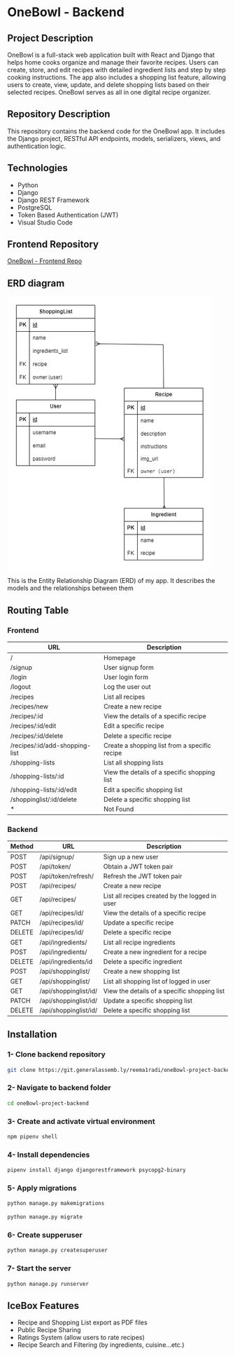 # OneBowl - Backend
## Project Description
OneBowl is a full-stack web application built with React and Django that helps home cooks organize and manage their favorite recipes. Users can create, store, and edit recipes with detailed ingredient lists and step by step cooking instructions. The app also includes a shopping list feature, allowing users to create, view, update, and delete shopping lists based on their selected recipes. OneBowl serves as all in one digital recipe organizer.

## Repository Description
This repository contains the backend code for the OneBowl app. It includes the Django project, RESTful API endpoints, models, serializers, views, and authentication logic.

## Technologies
* Python
* Django 
* Django REST Framework
* PostgreSQL
* Token Based Authentication (JWT)
* Visual Studio Code


## Frontend Repository
[OneBowl - Frontend Repo](https://git.generalassemb.ly/reema1radi/oneBowl-project-frontend)

## ERD diagram
![project ERD](OneBowl-ERD.png)

This is the Entity Relationship Diagram (ERD) of my app. It describes the models and the relationships between them

## Routing Table
### Frontend
|  URL   | Description |
| ----------- | ----------- |
| / | Homepage |
| /signup | User signup form |
| /login | User login form |
| /logout | Log the user out|
| /recipes | List all recipes |
| /recipes/new | Create a new recipe |
| /recipes/:id | View the details of a specific recipe |
| /recipes/:id/edit | Edit a specific recipe |
| /recipes/:id/delete | Delete a specific recipe |
| /recipes/:id/add-shopping-list | Create a shopping list from a specific recipe |
| /shopping-lists | List all shopping lists |
| /shopping-lists/:id | View the details of a specific shopping list |
| /shopping-lists/:id/edit | Edit a specific shopping list |
| /shoppinglist/:id/delete | Delete a specific shopping list |
| * | Not Found |


### Backend
|  Method     | URL | Description |
| ----------- | ----------- | ----------- |
| POST | /api/signup/ | Sign up a new user |
| POST | /api/token/ | Obtain a JWT token pair |
| POST | /api/token/refresh/ | Refresh the JWT token pair |
| POST | /api/recipes/ | Create a new recipe |
| GET | /api/recipes/ | List all recipes created by the logged in user |
| GET | /api/recipes/id/ | View the details of a specific recipe |
| PATCH | /api/recipes/id/ | Update a specific recipe |
| DELETE | /api/recipes/id/ | Delete a specific recipe |
| GET | /api/ingredients/ | List all recipe ingredients |
| POST | /api/ingredients/ | Create a new ingredient for a recipe |
| DELETE | /api/ingredients/id | Delete a specific ingredient |
| POST | /api/shoppinglist/ | Create a new shopping list |
| GET | /api/shoppinglist/ | List all shopping list of logged in user |
| GET | /api/shoppinglist/id/ |View the details of a specific shopping list |
| PATCH | /api/shoppinglist/id/ | Update a specific shopping list |
| DELETE | /api/shoppinglist/id/ | Delete a specific shopping list |


## Installation
### 1- Clone backend repository
```bash
git clone https://git.generalassemb.ly/reema1radi/oneBowl-project-backend.git
```
### 2- Navigate to backend folder
```bash
cd oneBowl-project-backend
```

### 3- Create and activate virtual environment
```bash
npm pipenv shell
```
### 4- Install dependencies
```bash
pipenv install django djangorestframework psycopg2-binary
```
### 5- Apply migrations
```bash
python manage.py makemigrations
```
```bash
python manage.py migrate
```

### 6- Create supperuser
```bash
python manage.py createsuperuser
```

### 7- Start the server
```bash
python manage.py runserver
```

## IceBox Features
* Recipe and Shopping List export as PDF files
* Public Recipe Sharing
* Ratings System (allow users to rate recipes)
* Recipe Search and Filtering (by ingredients, cuisine...etc.)


